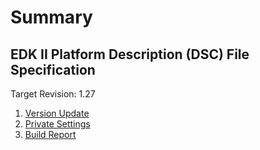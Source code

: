 # Summary

## EDK II Platform Description (DSC) File Specification

Target Revision: 1.27

1. [Version Update](1.27/VersionUpdate.md)
2. [Private Settings](1.27/PrivateSettings.md)
3. [Build Report](1.27/UpdateReport.md)
